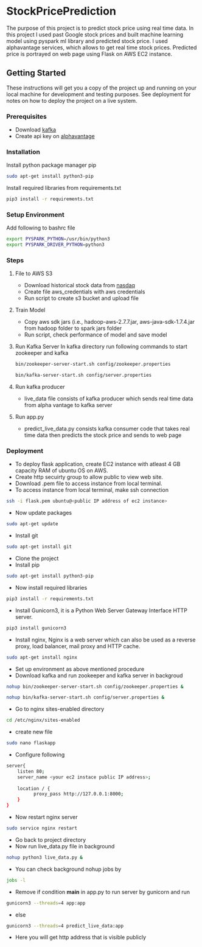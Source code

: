 # StockPricePrediction
The purpose of this project is to predict stock price using real time data. In this project I used past Google stock prices and built machine learning model using pyspark ml library and predicted stock price. I used alphavantage services, which allows to get real time stock prices. Predicted price is portrayed on web page using Flask on AWS EC2 instance.

## Getting Started
These instructions will get you a copy of the project up and running on your local machine for development and testing purposes.
See deployment for notes on how to deploy the project on a live system.

### Prerequisites
* Download [kafka](https://kafka.apache.org/)
* Create api key on [alphavantage](https://www.alphavantage.co/)

### Installation
Install python package manager pip
```bash
sudo apt-get install python3-pip
```
Install required libraries from requirements.txt
```bash
pip3 install -r requirements.txt
```

### Setup Environment
Add following to bashrc file
```bash
export PYSPARK_PYTHON=/usr/bin/python3
export PYSPARK_DRIVER_PYTHON=python3
```

### Steps
1. File to AWS S3
    * Download historical stock data from [nasdaq](https://www.nasdaq.com/market-activity/stocks/goog)
    * Create file aws_credentials with aws credentials
    * Run script to create s3 bucket and upload file
 
2. Train Model
    * Copy aws sdk jars (i.e., hadoop-aws-2.7.7.jar, aws-java-sdk-1.7.4.jar from hadoop folder to spark jars folder
    * Run script, check performance of model and save model

3. Run Kafka Server
    In kafka directory run following commands to start zookeeper and kafka
    ```bash
    bin/zookeeper-server-start.sh config/zookeeper.properties
    ```
    ```bash
    bin/kafka-server-start.sh config/server.properties
    ```

4. Run kafka producer
    * live_data file consists of kafka producer which sends real time data from alpha vantage to kafka server

5. Run app.py
    * predict_live_data.py consists kafka consumer code that takes real time data then predicts the stock price and sends to web page

### Deployment
   - To deploy flask application, create EC2 instance with atleast 4 GB capacity RAM of ubuntu OS on AWS.
   - Create http secuirty group to allow public to view web site.
   - Download .pem file to access instance from local terminal.
   - To access instance from local terminal, make ssh connection 
   ```bash
   ssh -i flask.pem ubuntu@<public IP address of ec2 instance>
   ```
   - Now update packages 
   ```bash
   sudo apt-get update
   ```
   - Install git 
   ```bash
   sudo apt-get install git
   ```
   - Clone the project
   - Install pip 
   ```bash
   sudo apt-get install python3-pip
   ```
   - Now install required libraries
   ```bash
   pip3 install -r requirements.txt
   ```
   - Install Gunicorn3, it is a Python Web Server Gateway Interface HTTP server.
   ```bash
   pip3 install gunicorn3
   ```
   - Install nginx, Nginx is a web server which can also be used as a reverse proxy, load balancer, mail proxy and HTTP cache.
   ```bash
   sudo apt-get install nginx
   ```
   - Set up environment as above mentioned procedure
   - Download kafka and run zookeeper and kafka server in backgroud
   ```bash
   nohup bin/zookeeper-server-start.sh config/zookeeper.properties &
   ```
   ```bash
   nohup bin/kafka-server-start.sh config/server.properties &
   ```
   - Go to nginx sites-enabled directory 
   ```bash
   cd /etc/nginx/sites-enabled
   ```
   - create new file
   ```bash
   sudo nano flaskapp
   ```
   - Configure following 
   ```bash
   server{
       listen 80;
       server_name <your ec2 instace public IP address>;
       
       location / {
             proxy_pass http://127.0.0.1:8000;
       }
   }
   ```
   - Now restart nginx server
   ```bash
   sudo service nginx restart
   ```
   - Go back to project directory
   - Now run live_data.py file in background
   ```bash
   nohup python3 live_data.py &
   ```
   - You can check background nohup jobs by
   ```bash
   jobs -l
   ```
   - Remove if condition __main__ in app.py to run server by gunicorn and run
   ```bash
   gunicorn3 --threads=4 app:app
   ```
   - else
   ```bash
   gunicorn3 --threads=4 predict_live_data:app
   ```
   - Here you will get http address that is visible publicly
